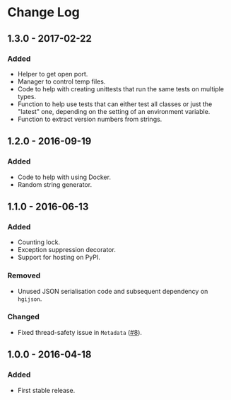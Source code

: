 # Change Log
## 1.3.0 - 2017-02-22
### Added
- Helper to get open port.
- Manager to control temp files.
- Code to help with creating unittests that run the same tests on multiple types.
- Function to help use tests that can either test all classes or just the "latest" one, depending on the setting of an 
environment variable.
- Function to extract version numbers from strings.

## 1.2.0 - 2016-09-19
### Added
- Code to help with using Docker.
- Random string generator.

## 1.1.0 - 2016-06-13
### Added
- Counting lock.
- Exception suppression decorator.
- Support for hosting on PyPI.

### Removed
- Unused JSON serialisation code and subsequent dependency on `hgijson`.

### Changed
- Fixed thread-safety issue in `Metadata` ([#8](https://github.com/wtsi-hgi/python-common/issues/8)).

## 1.0.0 - 2016-04-18
### Added
- First stable release.
